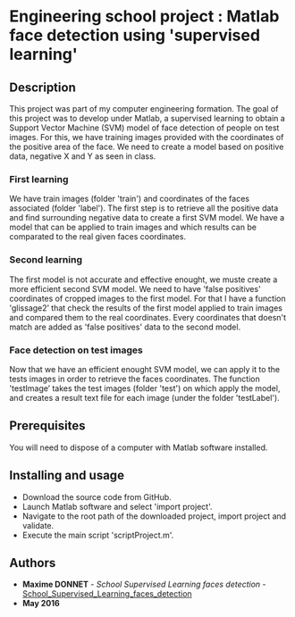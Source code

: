 # Engineering school project : Matlab face detection using 'supervised learning'

## Description
This project was part of my computer engineering formation. 
The goal of this project was to develop under Matlab, a supervised learning to obtain a Support Vector Machine (SVM) model of face detection of people on test images. 
For this, we have training images provided with the coordinates of the positive area of the face. 
We need to create a model based on positive data, negative X and Y as seen in class. 

### First learning
We have train images (folder 'train') and coordinates of the faces associated (folder 'label'). 
The first step is to retrieve all the positive data and find surrounding negative data to create a first SVM model.
We have a model that can be applied to train images and which results can be comparated to the real given faces coordinates.

### Second learning
The first model is not accurate and effective enought, we muste create a more efficient second SVM model.
We need to have 'false positives' coordinates of cropped images to the first model. 
For that I have a function 'glissage2’ that check the results of the first model applied to train images and compared them to the real coordinates.
Every coordinates that doesn't match are added as 'false positives' data to the second model.

### Face detection on test images
Now that we have an efficient enought SVM model, we can apply it to the tests images in order to retrieve the faces coordinates.
The function 'testImage’ takes the test images (folder 'test') on which apply the model, and creates a result text file for each image (under the folder 'testLabel').

## Prerequisites

You will need to dispose of a computer with Matlab software installed.

## Installing and usage

* Download the source code from GitHub.
* Launch Matlab software and select 'import project'.
* Navigate to the root path of the downloaded project, import project and validate.
* Execute the main script 'scriptProject.m'.

## Authors

* **Maxime DONNET** - *School Supervised Learning faces detection* - [School_Supervised_Learning_faces_detection](https://github.com/maxou75/School_Supervised_Learning_faces_detection)
* **May 2016**
